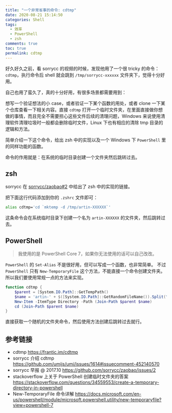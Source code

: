 ```yaml
---
title: "一个非常省事的命令: cdtmp"
date: 2020-08-21 15:14:50
categories: Shell
tags:
  - 效率
  - PowerShell
  - zsh
comments: true
toc: true
permalink: cdtmp
---
```


好久好久之前，看 sorrycc 的视频的时候，发现他用了一个很 tricky 的命令：`cdtmp`，执行命令后 shell 就会跳到 `/tmp/sorrycc-xxxxxx` 文件夹下，觉得十分好用。

自己也用了蛮久了，真的十分好用，有很多场景都需要用到：

想写一个验证想法的小 case，或者验证一下某个函数的用处，或者 clone 一下某个仓库查看一下相关内容。直接 `cdtmp` 打开一个临时文件夹，在里面直接做你想做的事情，而且完全不需要担心这些文件后续的清理问题，Windows 来说使用清理软件清理垃圾时一般都会删除临时文件，Linux 下也有相应的清除 tmp 目录的逻辑和方法。  

简单介绍一下这个命令，给出 zsh 中的实现以及一个 Windows 下 `PowerShell` 里的同样功能的函数。

<!-- more -->

命令的作用就是：在系统的临时目录创建一个文件夹然后跳转过去。

## zsh

sorrycc 在 [sorrycc/zaobao#2](https://github.com/sorrycc/zaobao/issues/2) 中给出了 zsh 中的实现的链接。

把下面这行代码添加到你的 `.zshrc` 文件即可：

```bash
alias cdtmp='cd `mktemp -d /tmp/artin-XXXXXX`'
```

这条命令会在系统临时目录下创建一个名为 `artin-XXXXXX` 的文件夹，然后跳转过去。

## PowerShell

> 我使用的是 PowerShell Core 7，如果你无法使用的话可以自己改改。

`PowerShell` 的 `Set-Alias` 不是很好用，但可以写成一个函数，也非常简单。
不过 `PowerShell` 只有 `New-TemporaryFile` 这个方法，不能直接一个命令创建文件夹。所以我们要使用常规一点的方法来实现。

```powershell
function cdtmp {
    $parent = [System.IO.Path]::GetTempPath()
    $name = 'artin-' + $([System.IO.Path]::GetRandomFileName()).Split(".")[0]
    New-Item -ItemType Directory -Path (Join-Path $parent $name)
    cd (Join-Path $parent $name)
}
```

直接获取一个随机的文件夹命令，然后使用方法创建后跳转过去就行。

## 参考链接

- cdtmp
  <https://frantic.im/cdtmp>
- sorrycc 介绍 cdtmp
  <https://github.com/umijs/umi/issues/1614#issuecomment-452140570>
- sorrycc 早报 @ 2017.10
  <https://github.com/sorrycc/zaobao/issues/2>
- stackoverflow 上关于 PowerShell 创建临时文件夹的答案
  <https://stackoverflow.com/questions/34559553/create-a-temporary-directory-in-powershell>
- New-TemporaryFile 命令详解
  <https://docs.microsoft.com/en-us/powershell/module/microsoft.powershell.utility/new-temporaryfile?view=powershell-7>
